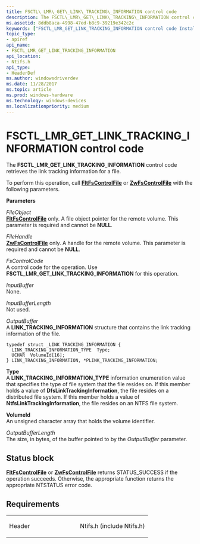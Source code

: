 ```yaml
---
title: FSCTL\_LMR\_GET\_LINK\_TRACKING\_INFORMATION control code
description: The FSCTL\_LMR\_GET\_LINK\_TRACKING\_INFORMATION control code retrieves the link tracking information for a file.
ms.assetid: 8ddb8aca-4998-47ed-b8c9-39219e342c2c
keywords: ["FSCTL_LMR_GET_LINK_TRACKING_INFORMATION control code Installable File System Drivers"]
topic_type:
- apiref
api_name:
- FSCTL_LMR_GET_LINK_TRACKING_INFORMATION
api_location:
- Ntifs.h
api_type:
- HeaderDef
ms.author: windowsdriverdev
ms.date: 11/28/2017
ms.topic: article
ms.prod: windows-hardware
ms.technology: windows-devices
ms.localizationpriority: medium
---
```


# FSCTL\_LMR\_GET\_LINK\_TRACKING\_INFORMATION control code


The **FSCTL\_LMR\_GET\_LINK\_TRACKING\_INFORMATION** control code retrieves the link tracking information for a file.

To perform this operation, call [**FltFsControlFile**](https://msdn.microsoft.com/library/windows/hardware/ff542988) or [**ZwFsControlFile**](https://msdn.microsoft.com/library/windows/hardware/ff566462) with the following parameters.

**Parameters**

<a href="" id="fileobject"></a>*FileObject*  
[**FltFsControlFile**](https://msdn.microsoft.com/library/windows/hardware/ff542988) only. A file object pointer for the remote volume. This parameter is required and cannot be **NULL**.

<a href="" id="filehandle"></a>*FileHandle*  
[**ZwFsControlFile**](https://msdn.microsoft.com/library/windows/hardware/ff566462) only. A handle for the remote volume. This parameter is required and cannot be **NULL**.

<a href="" id="fscontrolcode"></a>*FsControlCode*  
A control code for the operation. Use **FSCTL\_LMR\_GET\_LINK\_TRACKING\_INFORMATION** for this operation.

<a href="" id="inputbuffer"></a>*InputBuffer*  
None.

<a href="" id="inputbufferlength"></a>*InputBufferLength*  
Not used.

<a href="" id="outputbuffer"></a>*OutputBuffer*  
A **LINK\_TRACKING\_INFORMATION** structure that contains the link tracking information of the file.

``` syntax
typedef struct _LINK_TRACKING_INFORMATION {
  LINK_TRACKING_INFORMATION_TYPE  Type;
  UCHAR  VolumeId[16];
} LINK_TRACKING_INFORMATION, *PLINK_TRACKING_INFORMATION;
```

<a href="" id="type"></a>**Type**  
A **LINK\_TRACKING\_INFORMATION\_TYPE** information enumeration value that specifies the type of file system that the file resides on. If this member holds a value of **DfsLinkTrackingInformation**, the file resides on a distributed file system. If this member holds a value of **NtfsLinkTrackingInformation**, the file resides on an NTFS file system.

<a href="" id="volumeid"></a>**VolumeId**  
An unsigned character array that holds the volume identifier.

<a href="" id="outputbufferlength"></a>*OutputBufferLength*  
The size, in bytes, of the buffer pointed to by the *OutputBuffer* parameter.

Status block
------------

[**FltFsControlFile**](https://msdn.microsoft.com/library/windows/hardware/ff542988) or [**ZwFsControlFile**](https://msdn.microsoft.com/library/windows/hardware/ff566462) returns STATUS\_SUCCESS if the operation succeeds. Otherwise, the appropriate function returns the appropriate NTSTATUS error code.

Requirements
------------

<table>
<colgroup>
<col width="50%" />
<col width="50%" />
</colgroup>
<tbody>
<tr class="odd">
<td align="left"><p>Header</p></td>
<td align="left">Ntifs.h (include Ntifs.h)</td>
</tr>
</tbody>
</table>

 

 





